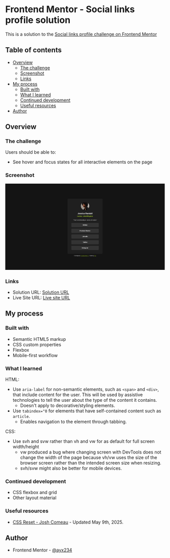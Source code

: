 <!-- @format -->

# Frontend Mentor - Social links profile solution

This is a solution to the [Social links profile challenge on Frontend Mentor](https://www.frontendmentor.io/challenges/social-links-profile-UG32l9m6dQ)

## Table of contents

-   [Overview](#overview)
    -   [The challenge](#the-challenge)
    -   [Screenshot](#screenshot)
    -   [Links](#links)
-   [My process](#my-process)
    -   [Built with](#built-with)
    -   [What I learned](#what-i-learned)
    -   [Continued development](#continued-development)
    -   [Useful resources](#useful-resources)
-   [Author](#author)

## Overview

### The challenge

Users should be able to:

-   See hover and focus states for all interactive elements on the page

### Screenshot

![](./screenshot.png)

### Links

-   Solution URL: [Solution URL](https://github.com/ayx234/FM_Social_Links_Profile)
-   Live Site URL: [Live site URL](https://ayx234.github.io/FM_Social_Links_Profile)

## My process

### Built with

-   Semantic HTML5 markup
-   CSS custom properties
-   Flexbox
-   Mobile-first workflow

### What I learned

HTML:

-   Use `aria-label` for non-semantic elements, such as `<span>` and `<div>`, that include content for the user. This will be used by assistive technologies to tell the user about the type of the content it contains.
    -   Doesn't apply to decorative/styling elements.
-   Use `tabindex="0` for elements that have self-contained content such as `article`.
    -   Enables navigation to the element through tabbing.

CSS:

-   Use svh and svw rather than vh and vw for as default for full screen width/height
    -   vw produced a bug where changing screen with DevTools does not change the width of the page because vh/vw uses the size of the browser screen rather than the intended screen size when resizing.
    -   svh/svw might also be better for mobile devices.

### Continued development

-   CSS flexbox and grid
-   Other layout material

### Useful resources

-   [CSS Reset - Josh Comeau](https://www.joshwcomeau.com/css/custom-css-reset/) - Updated May 9th, 2025.

## Author

-   Frontend Mentor - [@ayx234](https://www.frontendmentor.io/profile/ayx234)
